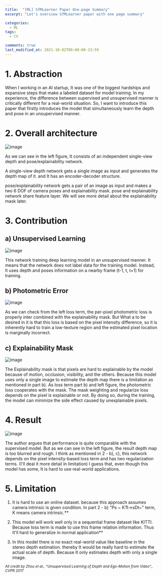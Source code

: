 ```yaml
---
title:  "[ML] SfMLearner Paper One-page Summary"
excerpt: "Let's overview SfMLearner paper with one page summary"

categories:
  - ML
tags:
  - CV

comments: true
last_modified_at: 2021-10-02T00:00:00-23:59
---
```


# 1. Abstraction

  When I working in an AI startup, It was one of the biggest hardships and expansive steps that make a labeled dataset for model training. In my experience, the difference between supervised and unsupervised manner is critically different for a real-world situation. So, I want to introduce this paper that firstly introduces the model that simultaneously learn the depth and pose in an unsupervised manner.



# 2. Overall architecture

![image](https://user-images.githubusercontent.com/60743304/135720470-0652f167-bdbd-42a1-9efd-0b1b4f960fd1.png)

  As we can see in the left figure, It consists of an independent single-view depth and pose/explainability network.  

  A single-view depth network gets a single image as input and generates the depth map of it. and It has an encoder-decoder structure.

  pose/explainability network gets a pair of an image as input and makes a two 6 DOF of camera poses and explainability mask. pose and explainability network share feature layer. We will see more detail about the explainability mask later.



# 3. Contribution

## a) Unsupervised Learning

![image](https://user-images.githubusercontent.com/60743304/135720530-6dea1e4c-914a-47a1-8023-730c987e196a.png)

  This network training deep learning model in an unsupervised manner. It means that the network does not label data for the training model. Instead, It uses depth and poses information on a nearby frame (t-1, t, t+1) for training.

## b) Photometric Error

![image](https://user-images.githubusercontent.com/60743304/135722244-0ff69aff-beaf-4d1a-81c7-1bcc33a4d950.png)

  As we can check from the left loss term, the per-pixel photometric loss is properly inter combined with the explainability mask. But What a to be desired in it is that this loss is based on the pixel intensity difference, so it is inherently hard to train a low-texture region and the estimated pixel location is marginally incorrect. 

## c) Explainability Mask

![image](https://user-images.githubusercontent.com/60743304/135722264-709f8dec-6099-46aa-b1b6-e93ceb13822a.png)

  The Explainability mask is that pixels are hard to explainable by the model because of motion, occlusion, visibility, and the others. Because this model uses only a single image to estimate the depth map there is a limitation as mentioned in part b). As loss term part b) and left figure, the photometric loss cooperates with the mask. The mask weighting and regularize loss depends on the pixel is explainable or not. By doing so, during the training, the model can minimize the side effect caused by unexplainable pixels.



# 4. Result

![image](https://user-images.githubusercontent.com/60743304/135722277-cee0d4d9-5c5f-4493-be7b-cddf9226598c.png)

  The author argues that performance is quite comparable with the supervised model. But as we can see in the left figure, the result depth map is too blurred and rough. I think as mentioned in 2 - b), c), this network depends on the pixel intensity-based loss term and has two regularization terms. (I'll deal it more detail in limitation) I guess that, even though this model has some, It is hard to use real-world applications. 

 

# 5. Limitation

  1) It is hard to use an online dataset. because this approach assumes camera intrinsic is given condition. In part 2 - b) "Ps ~ KTt->sDt~" term, K means camera intrinsic.** 

  2) This model will work well only in a sequential frame dataset like KITTI. Because loss term is made to use this frame relation information. Thus It'll hard to generalize in normal application**

  3) In this model there is no exact real-world value like baseline in the stereo depth estimation. thereby It would be really hard to estimate the actual scale of depth. Because It only estimates depth with only a single image.



<small>_All credit by Zhou et al., “Unsupervised Learning of Depth and Ego-Motion from Video”., CVPR 2017_</small>
